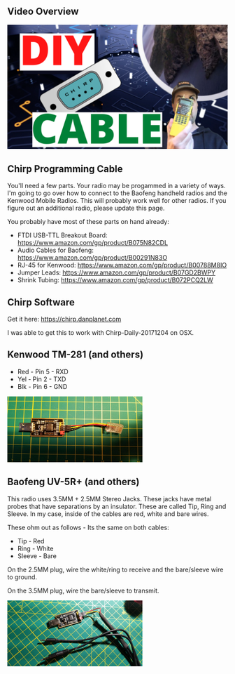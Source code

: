## Video Overview

[![Video Overview](https://github.com/TemporarilyOffline/RadioProgrammingCable/blob/master/Thumbnail.png)](https://youtu.be/kiiE1W67dvw)



## Chirp Programming Cable

You'll need a few parts.  Your radio may be progammed in a variety of ways.  I'm going 
to go over how to connect to the Baofeng handheld radios and the Kenwood Mobile Radios.
This will probably work well for other radios.  If you figure out an additional radio, 
please update this page.

You probably have most of these parts on hand already:

* FTDI USB-TTL Breakout Board:  https://www.amazon.com/gp/product/B075N82CDL
* Audio Cables for Baofeng: https://www.amazon.com/gp/product/B00291N83O
* RJ-45 for Kenwood: https://www.amazon.com/gp/product/B00788M8IO
* Jumper Leads: https://www.amazon.com/gp/product/B07GD2BWPY
* Shrink Tubing: https://www.amazon.com/gp/product/B072PCQ2LW

## Chirp Software

Get it here:  https://chirp.danplanet.com

I was able to get this to work with Chirp-Daily-20171204 on OSX.

## Kenwood TM-281 (and others)

* Red - Pin 5 - RXD
* Yel - Pin 2 - TXD
* Blk - Pin 6 - GND

<img height="150" alt="Kenwood Cable" src="https://github.com/TemporarilyOffline/RadioProgrammingCable/blob/master/Kenwood Cable.jpg">   

## Baofeng UV-5R+ (and others)

This radio uses 3.5MM + 2.5MM Stereo Jacks.  These jacks have metal probes that have separations by an insulator.  These are called Tip, Ring and Sleeve.  In my case, inside of the cables are red, white and bare wires.

These ohm out as follows - Its the same on both cables:

* Tip - Red
* Ring - White
* Sleeve - Bare

On the 2.5MM plug, wire the white/ring to receive and the bare/sleeve wire to ground.

On the 3.5MM plug, wire the bare/sleeve to transmit.

<img height="150" alt="Baofeng Cable" src="https://github.com/TemporarilyOffline/RadioProgrammingCable/blob/master/Baofeng Cable.jpg">   



